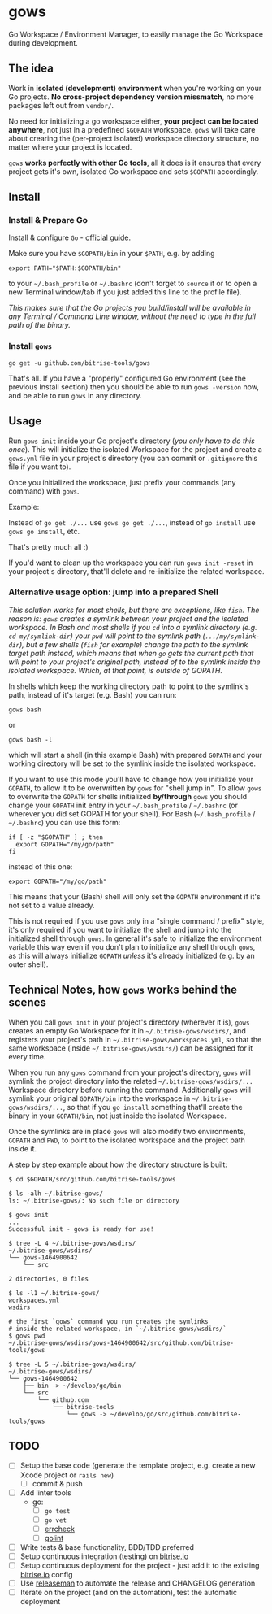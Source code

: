 # gows

Go Workspace / Environment Manager, to easily manage the Go Workspace during development.


## The idea

Work in **isolated (development) environment** when you're working on your Go projects.
**No cross-project dependency version missmatch**, no more packages left out from `vendor/`.

No need for initializing a go workspace either, **your project can be located anywhere**,
not just in a predefined `$GOPATH` workspace.
`gows` will take care about crearing the (per-project isolated) workspace directory
structure, no matter where your project is located.

`gows` **works perfectly with other Go tools**, all it does is it ensures
that every project gets it's own, isolated Go workspace and sets `$GOPATH`
accordingly.


## Install

### Install & Prepare Go

Install & configure `Go` - [official guide](https://golang.org/doc/install).

Make sure you have `$GOPATH/bin` in your `$PATH`, e.g. by adding

```
export PATH="$PATH:$GOPATH/bin"
```

to your `~/.bash_profile` or `~/.bashrc` (don't forget to `source` it or to open a new Terminal window/tab
if you just added this line to the profile file).

*This makes sure that the Go projects you build/install will be available in any Terminal / Command Line
window, without the need to type in the full path of the binary.*


### Install `gows`

```
go get -u github.com/bitrise-tools/gows
```

That's all. If you have a "properly" configured Go environment (see the previous Install section)
then you should be able to run `gows -version` now, and be able to run `gows` in any directory.


## Usage

Run `gows init` inside your Go project's directory (*you only have to do this once*).
This will initialize the isolated
Workspace for the project and create a `gows.yml` file in your
project's directory (you can commit or `.gitignore` this file if you want to).

Once you initialized the workspace,
just prefix your commands (any command) with `gows`.

Example:

Instead of `go get ./...` use `gows go get ./...`,
instead of `go install` use `gows go install`, etc.

That's pretty much all :)

If you'd want to clean up the workspace you can run `gows init -reset`
in your project's directory, that'll delete and re-initialize the
related workspace.


### Alternative usage option: jump into a prepared Shell

*This solution works for most shells, but there are exceptions, like `fish`.
The reason is: `gows` creates a symlink between your project and the isolated workspace.
In Bash and most shells if you `cd` into a symlink directory (e.g. `cd my/symlink-dir`)
your `pwd` will point to the symlink path (`.../my/symlink-dir`),
but a few shells (`fish` for example) change the path to the symlink target path instead,
which means that when `go` gets the current path that will point to your project's original
path, instead of to the symlink inside the isolated workspace. Which, at that point,
is outside of GOPATH.*

In shells which keep the working directory path to point to the symlink's path, instead
of it's target (e.g. Bash) you can run:

```
gows bash
```

or

```
gows bash -l
```

which will start a shell (in this example Bash) with prepared `GOPATH` and your
working directory will be set to the symlink inside the isolated workspace.

If you want to use this mode you'll have to change how you initialize
your `GOPATH`, to allow it to be overwritten by `gows` for "shell jump in".
To allow `gows` to overwrite the `GOPATH` for shells initialized **by/through** `gows` you should
change your `GOPATH` init entry in your `~/.bash_profile` / `~/.bashrc` (or
wherever you did set GOPATH for your shell).
For Bash (`~/.bash_profile` / `~/.bashrc`) you can use this form:

```
if [ -z "$GOPATH" ] ; then
  export GOPATH="/my/go/path"
fi
```

instead of this one:

```
export GOPATH="/my/go/path"
```

This means that your (Bash) shell will only set the `GOPATH` environment if it's not set to a value already.

This is not required if you use `gows` only in a "single command / prefix" style,
it's only required if you want to initialize
the shell and jump into the initialized shell through `gows`. In general it's safe to initialize the
environment variable this way even if you don't plan to initialize any shell through `gows`,
as this will always initialize `GOPATH` *unless* it's already initialized (e.g. by an outer shell).


## Technical Notes, how `gows` works behind the scenes

When you call `gows init` in your project's directory (wherever it is),
`gows` creates an empty Go Workspace for it in `~/.bitrise-gows/wsdirs/`,
and registers your project's path in `~/.bitrise-gows/workspaces.yml`, so
that the same workspace (inside `~/.bitrise-gows/wsdirs/`) can be assigned
for it every time.

When you run any `gows` command from your project's directory, `gows` will
symlink the project directory into the related `~/.bitrise-gows/wsdirs/...`
Workspace directory before running the command. Additionally `gows`
will symlink your original `GOPATH/bin` into the workspace in
`~/.bitrise-gows/wsdirs/...`, so that if you `go install` something that'll
create the binary in your `GOPATH/bin`, not just inside the isolated Workspace.

Once the symlinks are in place `gows` will also modify two environments,
`GOPATH` and `PWD`, to point to the isolated workspace and the project path
inside it.

A step by step example about how the directory structure is built:

```
$ cd $GOPATH/src/github.com/bitrise-tools/gows

$ ls -alh ~/.bitrise-gows/
ls: ~/.bitrise-gows/: No such file or directory

$ gows init
...
Successful init - gows is ready for use!

$ tree -L 4 ~/.bitrise-gows/wsdirs/
~/.bitrise-gows/wsdirs/
└── gows-1464900642
    └── src

2 directories, 0 files

$ ls -l1 ~/.bitrise-gows/
workspaces.yml
wsdirs

# the first `gows` command you run creates the symlinks
# inside the related workspace, in `~/.bitrise-gows/wsdirs/`
$ gows pwd
~/.bitrise-gows/wsdirs/gows-1464900642/src/github.com/bitrise-tools/gows

$ tree -L 5 ~/.bitrise-gows/wsdirs/
~/.bitrise-gows/wsdirs/
└── gows-1464900642
    ├── bin -> ~/develop/go/bin
    └── src
        └── github.com
            └── bitrise-tools
                └── gows -> ~/develop/go/src/github.com/bitrise-tools/gows
```


## TODO

- [ ] Setup the base code (generate the template project, e.g. create a new Xcode project or `rails new`)
  - [ ] commit & push
- [ ] Add linter tools
  - go:
    - [ ] `go test`
    - [ ] `go vet`
    - [ ] [errcheck](github.com/kisielk/errcheck)
    - [ ] [golint](github.com/golang/lint/golint)
- [ ] Write tests & base functionality, BDD/TDD preferred
- [ ] Setup continuous integration (testing) on [bitrise.io](https://www.bitrise.io)
- [ ] Setup continuous deployment for the project - just add it to the existing [bitrise.io](https://www.bitrise.io) config
- [ ] Use [releaseman](https://github.com/bitrise-tools/releaseman) to automate the release and CHANGELOG generation
- [ ] Iterate on the project (and on the automation), test the automatic deployment
